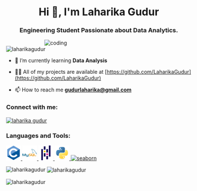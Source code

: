 <h1 align="center">Hi 👋, I'm Laharika Gudur</h1>
<h3 align="center">Engineering Student Passionate about Data Analytics.</h3>

<img align="right" alt="coding" width="400" src="https://user-images.githubusercontent.com/59734313/157189039-c09b3e38-9f42-42c0-ab54-14f1574190a7.gif">

<p align="left"> <img src="https://komarev.com/ghpvc/?username=laharikagudur&label=Profile%20views&color=0e75b6&style=flat" alt="laharikagudur" /> </p>

- 🌱 I’m currently learning **Data Analysis**

- 👨‍💻 All of my projects are available at [https://github.com/LaharikaGudur](https://github.com/LaharikaGudur)

- 📫 How to reach me **gudurlaharika@gmail.com**

<h3 align="left">Connect with me:</h3>
<p align="left">
<a href="https://linkedin.com/in/laharika gudur" target="blank"><img align="center" src="https://raw.githubusercontent.com/rahuldkjain/github-profile-readme-generator/master/src/images/icons/Social/linked-in-alt.svg" alt="laharika gudur" height="30" width="40" /></a>
</p>

<h3 align="left">Languages and Tools:</h3>
<p align="left"> <a href="https://www.cprogramming.com/" target="_blank" rel="noreferrer"> <img src="https://raw.githubusercontent.com/devicons/devicon/master/icons/c/c-original.svg" alt="c" width="40" height="40"/> </a> <a href="https://www.mysql.com/" target="_blank" rel="noreferrer"> <img src="https://raw.githubusercontent.com/devicons/devicon/master/icons/mysql/mysql-original-wordmark.svg" alt="mysql" width="40" height="40"/> </a> <a href="https://pandas.pydata.org/" target="_blank" rel="noreferrer"> <img src="https://raw.githubusercontent.com/devicons/devicon/2ae2a900d2f041da66e950e4d48052658d850630/icons/pandas/pandas-original.svg" alt="pandas" width="40" height="40"/> </a> <a href="https://www.python.org" target="_blank" rel="noreferrer"> <img src="https://raw.githubusercontent.com/devicons/devicon/master/icons/python/python-original.svg" alt="python" width="40" height="40"/> </a> <a href="https://seaborn.pydata.org/" target="_blank" rel="noreferrer"> <img src="https://seaborn.pydata.org/_images/logo-mark-lightbg.svg" alt="seaborn" width="40" height="40"/> </a> </p>

<p><img align="left" src="https://github-readme-stats.vercel.app/api/top-langs?username=laharikagudur&show_icons=true&locale=en&layout=compact" alt="laharikagudur" /></p>

<p>&nbsp;<img align="center" src="https://github-readme-stats.vercel.app/api?username=laharikagudur&show_icons=true&locale=en" alt="laharikagudur" /></p>

<p><img align="center" src="https://github-readme-streak-stats.herokuapp.com/?user=laharikagudur&" alt="laharikagudur" /></p>
